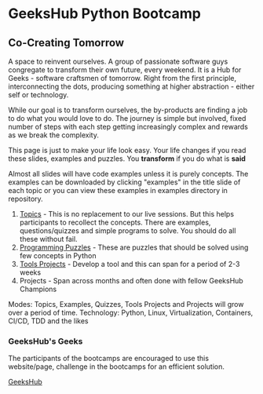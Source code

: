 # GeeksHub Python Bootcamp
## Co-Creating Tomorrow

A space to reinvent ourselves. A group of passionate software guys congregate to transform their own future, every weekend. It is a Hub for Geeks - software craftsmen of tomorrow. Right from the first principle, interconnecting the dots, producing something at higher abstraction - either self or technology.

While our goal is to transform ourselves, the by-products are finding a job to do what you would love to do. The journey is simple but involved, fixed number of steps with each step getting increasingly complex and rewards as we break the complexity.

This page is just to make your life look easy. Your life changes if you read these slides, examples and puzzles. You __transform__ if you do what is __said__

Almost all slides will have code examples unless it is purely concepts. The examples can be downloaded by clicking "examples" in the title slide of each topic or you can view these examples in examples directory in repository.

1. [Topics](topics/topics.md) - This is no replacement to our live sessions. But this helps participants to recollect the concepts. There are examples, questions/quizzes and simple programs to solve. You should do all these without fail.
2. [Programming Puzzles](programming_puzzles.md) - These are puzzles that should be solved using few concepts in Python
3. [Tools Projects](tools_projects.md) - Develop a tool and this can span for a period of 2-3 weeks
4. Projects - Span across months and often done with fellow GeeksHub Champions

Modes: Topics, Examples, Quizzes, Tools Projects and Projects will grow over a period of time.
Technology: Python, Linux, Virtualization, Containers, CI/CD, TDD and the likes

### GeeksHub's Geeks
The participants of the bootcamps are encouraged to use this website/page, challenge in the bootcamps for an efficient solution.

[GeeksHub](https://www.geekshub.in)
